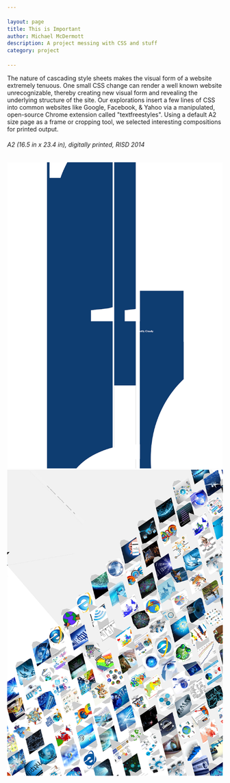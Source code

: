 ```yaml
---

layout: page
title: This is Important
author: Michael McDermott
description: A project messing with CSS and stuff
category: project

---
```


<link href="style.css" rel="stylesheet" type="text/css">

The nature of cascading style sheets makes the visual form of a website extremely tenuous. One small CSS change can render a well known website unrecognizable, thereby creating new visual form and revealing the underlying structure of the site. Our explorations insert a few lines of CSS into common websites like Google, Facebook, & Yahoo via a manipulated, open-source Chrome extension called "textfreestyles". Using a default A2 size page as a frame or cropping tool, we selected interesting compositions for printed output.

###### A2 (16.5 in x 23.4 in), digitally printed, RISD 2014    <br />

<img src="Projo">

<img src="Google.jpg" />